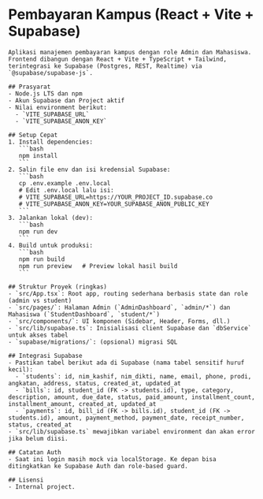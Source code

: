 # Pembayaran Kampus (React + Vite + Supabase)

    Aplikasi manajemen pembayaran kampus dengan role Admin dan Mahasiswa. Frontend dibangun dengan React + Vite + TypeScript + Tailwind, terintegrasi ke Supabase (Postgres, REST, Realtime) via `@supabase/supabase-js`.

    ## Prasyarat
    - Node.js LTS dan npm
    - Akun Supabase dan Project aktif
    - Nilai environment berikut:
      - `VITE_SUPABASE_URL`
      - `VITE_SUPABASE_ANON_KEY`

    ## Setup Cepat
    1. Install dependencies:
       ```bash
       npm install
       ```
    2. Salin file env dan isi kredensial Supabase:
       ```bash
       cp .env.example .env.local
       # Edit .env.local lalu isi:
       # VITE_SUPABASE_URL=https://YOUR_PROJECT_ID.supabase.co
       # VITE_SUPABASE_ANON_KEY=YOUR_SUPABASE_ANON_PUBLIC_KEY
       ```
    3. Jalankan lokal (dev):
       ```bash
       npm run dev
       ```
    4. Build untuk produksi:
       ```bash
       npm run build
       npm run preview   # Preview lokal hasil build
       ```

    ## Struktur Proyek (ringkas)
    - `src/App.tsx`: Root app, routing sederhana berbasis state dan role (admin vs student)
    - `src/pages/`: Halaman Admin (`AdminDashboard`, `admin/*`) dan Mahasiswa (`StudentDashboard`, `student/*`)
    - `src/components/`: UI komponen (Sidebar, Header, Forms, dll.)
    - `src/lib/supabase.ts`: Inisialisasi client Supabase dan `dbService` untuk akses tabel
    - `supabase/migrations/`: (opsional) migrasi SQL

    ## Integrasi Supabase
    - Pastikan tabel berikut ada di Supabase (nama tabel sensitif huruf kecil):
      - `students`: id, nim_kashif, nim_dikti, name, email, phone, prodi, angkatan, address, status, created_at, updated_at
      - `bills`: id, student_id (FK -> students.id), type, category, description, amount, due_date, status, paid_amount, installment_count, installment_amount, created_at, updated_at
      - `payments`: id, bill_id (FK -> bills.id), student_id (FK -> students.id), amount, payment_method, payment_date, receipt_number, status, created_at
    - `src/lib/supabase.ts` mewajibkan variabel environment dan akan error jika belum diisi.

    ## Catatan Auth
    - Saat ini login masih mock via localStorage. Ke depan bisa ditingkatkan ke Supabase Auth dan role-based guard.

    ## Lisensi
    - Internal project.
